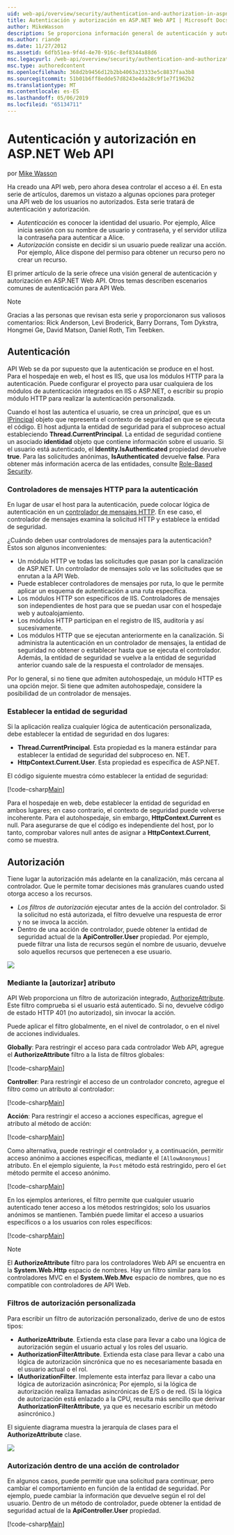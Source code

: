 ```yaml
---
uid: web-api/overview/security/authentication-and-authorization-in-aspnet-web-api
title: Autenticación y autorización en ASP.NET Web API | Microsoft Docs
author: MikeWasson
description: Se proporciona información general de autenticación y autorización en ASP.NET Web API.
ms.author: riande
ms.date: 11/27/2012
ms.assetid: 6dfb51ea-9f4d-4e70-916c-8ef8344a88d6
msc.legacyurl: /web-api/overview/security/authentication-and-authorization-in-aspnet-web-api
msc.type: authoredcontent
ms.openlocfilehash: 368d2b9456d12b2bb4063a23333e5c8837faa3b8
ms.sourcegitcommit: 51b01b6ff8edde57d8243e4da28c9f1e7f1962b2
ms.translationtype: MT
ms.contentlocale: es-ES
ms.lasthandoff: 05/06/2019
ms.locfileid: "65134711"
---
```

# <a name="authentication-and-authorization-in-aspnet-web-api"></a>Autenticación y autorización en ASP.NET Web API

por [Mike Wasson](https://github.com/MikeWasson)

Ha creado una API web, pero ahora desea controlar el acceso a él. En esta serie de artículos, daremos un vistazo a algunas opciones para proteger una API web de los usuarios no autorizados. Esta serie tratará de autenticación y autorización.

- *Autenticación* es conocer la identidad del usuario. Por ejemplo, Alice inicia sesión con su nombre de usuario y contraseña, y el servidor utiliza la contraseña para autenticar a Alice.
- *Autorización* consiste en decidir si un usuario puede realizar una acción. Por ejemplo, Alice dispone del permiso para obtener un recurso pero no crear un recurso.

El primer artículo de la serie ofrece una visión general de autenticación y autorización en ASP.NET Web API. Otros temas describen escenarios comunes de autenticación para API Web.

> [!NOTE]
> Gracias a las personas que revisan esta serie y proporcionaron sus valiosos comentarios: Rick Anderson, Levi Broderick, Barry Dorrans, Tom Dykstra, Hongmei Ge, David Matson, Daniel Roth, Tim Teebken.

## <a name="authentication"></a>Autenticación

API Web se da por supuesto que la autenticación se produce en el host. Para el hospedaje en web, el host es IIS, que usa los módulos HTTP para la autenticación. Puede configurar el proyecto para usar cualquiera de los módulos de autenticación integrados en IIS o ASP.NET, o escribir su propio módulo HTTP para realizar la autenticación personalizada.

Cuando el host las autentica el usuario, se crea un *principal*, que es un [IPrincipal](https://msdn.microsoft.com/library/System.Security.Principal.IPrincipal.aspx) objeto que representa el contexto de seguridad en que se ejecuta el código. El host adjunta la entidad de seguridad para el subproceso actual estableciendo **Thread.CurrentPrincipal**. La entidad de seguridad contiene un asociado **identidad** objeto que contiene información sobre el usuario. Si el usuario está autenticado, el **Identity.IsAuthenticated** propiedad devuelve **true**. Para las solicitudes anónimas, **IsAuthenticated** devuelve **false**. Para obtener más información acerca de las entidades, consulte [Role-Based Security](https://msdn.microsoft.com/library/shz8h065.aspx).

### <a name="http-message-handlers-for-authentication"></a>Controladores de mensajes HTTP para la autenticación

En lugar de usar el host para la autenticación, puede colocar lógica de autenticación en un [controlador de mensajes HTTP](../advanced/http-message-handlers.md). En ese caso, el controlador de mensajes examina la solicitud HTTP y establece la entidad de seguridad.

¿Cuándo deben usar controladores de mensajes para la autenticación? Estos son algunos inconvenientes:

- Un módulo HTTP ve todas las solicitudes que pasan por la canalización de ASP.NET. Un controlador de mensajes solo ve las solicitudes que se enrutan a la API Web.
- Puede establecer controladores de mensajes por ruta, lo que le permite aplicar un esquema de autenticación a una ruta específica.
- Los módulos HTTP son específicos de IIS. Controladores de mensajes son independientes de host para que se puedan usar con el hospedaje web y autoalojamiento.
- Los módulos HTTP participan en el registro de IIS, auditoría y así sucesivamente.
- Los módulos HTTP que se ejecutan anteriormente en la canalización. Si administra la autenticación en un controlador de mensajes, la entidad de seguridad no obtener o establecer hasta que se ejecuta el controlador. Además, la entidad de seguridad se vuelve a la entidad de seguridad anterior cuando sale de la respuesta el controlador de mensajes.

Por lo general, si no tiene que admiten autohospedaje, un módulo HTTP es una opción mejor. Si tiene que admiten autohospedaje, considere la posibilidad de un controlador de mensajes.

### <a name="setting-the-principal"></a>Establecer la entidad de seguridad

Si la aplicación realiza cualquier lógica de autenticación personalizada, debe establecer la entidad de seguridad en dos lugares:

- **Thread.CurrentPrincipal**. Esta propiedad es la manera estándar para establecer la entidad de seguridad del subproceso en. NET.
- **HttpContext.Current.User**. Esta propiedad es específica de ASP.NET.

El código siguiente muestra cómo establecer la entidad de seguridad:

[!code-csharp[Main](authentication-and-authorization-in-aspnet-web-api/samples/sample1.cs)]

Para el hospedaje en web, debe establecer la entidad de seguridad en ambos lugares; en caso contrario, el contexto de seguridad puede volverse incoherente. Para el autohospedaje, sin embargo, **HttpContext.Current** es null. Para asegurarse de que el código es independiente del host, por lo tanto, comprobar valores null antes de asignar a **HttpContext.Current**, como se muestra.

## <a name="authorization"></a>Autorización

Tiene lugar la autorización más adelante en la canalización, más cercana al controlador. Que le permite tomar decisiones más granulares cuando usted otorga acceso a los recursos.

- *Los filtros de autorización* ejecutar antes de la acción del controlador. Si la solicitud no está autorizada, el filtro devuelve una respuesta de error y no se invoca la acción.
- Dentro de una acción de controlador, puede obtener la entidad de seguridad actual de la **ApiController.User** propiedad. Por ejemplo, puede filtrar una lista de recursos según el nombre de usuario, devuelve solo aquellos recursos que pertenecen a ese usuario.

![](authentication-and-authorization-in-aspnet-web-api/_static/image1.png)

<a id="auth3"></a>
### <a name="using-the-authorize-attribute"></a>Mediante la [autorizar] atributo

API Web proporciona un filtro de autorización integrado, [AuthorizeAttribute](https://msdn.microsoft.com/library/system.web.http.authorizeattribute.aspx). Este filtro comprueba si el usuario está autenticado. Si no, devuelve código de estado HTTP 401 (no autorizado), sin invocar la acción.

Puede aplicar el filtro globalmente, en el nivel de controlador, o en el nivel de acciones individuales.

**Globally**: Para restringir el acceso para cada controlador Web API, agregue el **AuthorizeAttribute** filtro a la lista de filtros globales:

[!code-csharp[Main](authentication-and-authorization-in-aspnet-web-api/samples/sample2.cs)]

**Controller**: Para restringir el acceso de un controlador concreto, agregue el filtro como un atributo al controlador:

[!code-csharp[Main](authentication-and-authorization-in-aspnet-web-api/samples/sample3.cs)]

**Acción**: Para restringir el acceso a acciones específicas, agregue el atributo al método de acción:

[!code-csharp[Main](authentication-and-authorization-in-aspnet-web-api/samples/sample4.cs)]

Como alternativa, puede restringir el controlador y, a continuación, permitir acceso anónimo a acciones específicas, mediante el `[AllowAnonymous]` atributo. En el ejemplo siguiente, la `Post` método está restringido, pero el `Get` método permite el acceso anónimo.

[!code-csharp[Main](authentication-and-authorization-in-aspnet-web-api/samples/sample5.cs)]

En los ejemplos anteriores, el filtro permite que cualquier usuario autenticado tener acceso a los métodos restringidos; solo los usuarios anónimos se mantienen. También puede limitar el acceso a usuarios específicos o a los usuarios con roles específicos:

[!code-csharp[Main](authentication-and-authorization-in-aspnet-web-api/samples/sample6.cs)]

> [!NOTE]
> El **AuthorizeAttribute** filtro para los controladores Web API se encuentra en la **System.Web.Http** espacio de nombres. Hay un filtro similar para los controladores MVC en el **System.Web.Mvc** espacio de nombres, que no es compatible con controladores de API Web.

### <a name="custom-authorization-filters"></a>Filtros de autorización personalizada

Para escribir un filtro de autorización personalizado, derive de uno de estos tipos:

- **AuthorizeAttribute**. Extienda esta clase para llevar a cabo una lógica de autorización según el usuario actual y los roles del usuario.
- **AuthorizationFilterAttribute**. Extienda esta clase para llevar a cabo una lógica de autorización sincrónica que no es necesariamente basada en el usuario actual o el rol.
- **IAuthorizationFilter**. Implemente esta interfaz para llevar a cabo una lógica de autorización asincrónica; Por ejemplo, si la lógica de autorización realiza llamadas asincrónicas de E/S o de red. (Si la lógica de autorización está enlazado a la CPU, resulta más sencillo que derivar **AuthorizationFilterAttribute**, ya que es necesario escribir un método asincrónico.)

El siguiente diagrama muestra la jerarquía de clases para el **AuthorizeAttribute** clase.

![](authentication-and-authorization-in-aspnet-web-api/_static/image2.png)

### <a name="authorization-inside-a-controller-action"></a>Autorización dentro de una acción de controlador

En algunos casos, puede permitir que una solicitud para continuar, pero cambiar el comportamiento en función de la entidad de seguridad. Por ejemplo, puede cambiar la información que devuelve según el rol del usuario. Dentro de un método de controlador, puede obtener la entidad de seguridad actual de la **ApiController.User** propiedad.

[!code-csharp[Main](authentication-and-authorization-in-aspnet-web-api/samples/sample7.cs)]
